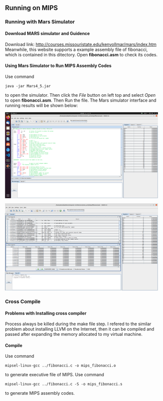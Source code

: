 ## Running on MIPS
### Running with Mars Simulator
#### Download MARS simulator and Guidence
Download link: http://courses.missouristate.edu/kenvollmar/mars/index.htm
Meanwhile, this website supports a example assembly file of fibonacci, which is contained in this ditectory. Open **fibonacci.asm** to check its codes.

#### Using Mars Simulator to Run MIPS Assembly Codes
Use command 
```shell
java -jar Mars4_5.jar
```
to open the simulator. Then click the *File* button on left top and select *Open* to open **fibonacci.asm**. Then Run the file.
The Mars simulator interface and running results will be shown below:

<center>

![MARS INTERFACE](../data/img/mips_img_1.png "Mars Simulator interface")

![RUNNING RESULT](../data/img/mips_img_2.png "Running result")

</center>

### Cross Compile
#### Problems with Installing cross compiler
Process always be killed during the make file step. I refered to the similar problem about installing LLVM on the Internet, then it can be compiled and passed after expanding the memory allocated to my virtual machine.

#### Compile
Use command
```shell
mipsel-linux-gcc ../fibonacci.c -o mips_fibonacci.o
```
to generate executive file of MIPS.
Use command
```shell
mipsel-linux-gcc ../fibonacci.c -S -o mips_fibonacci.s
```
to generate MIPS assembly codes.
